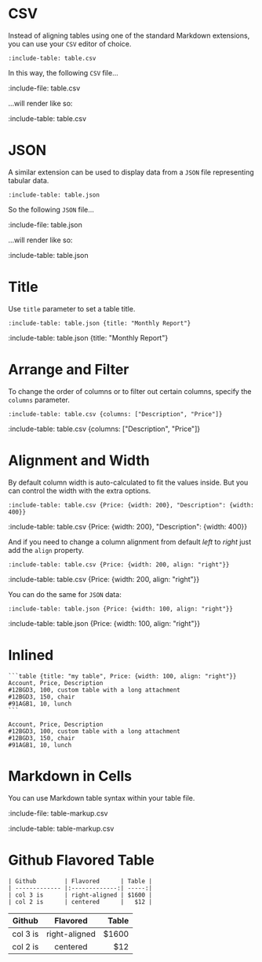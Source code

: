 # CSV

Instead of aligning tables using one of the standard Markdown extensions, you can use your `CSV` editor of choice.

    :include-table: table.csv 
    

In this way, the following `CSV` file...

:include-file: table.csv

...will render like so:

:include-table: table.csv

# JSON

A similar extension can be used to display data from a `JSON` file representing tabular data.

    :include-table: table.json 

So the following `JSON` file...

:include-file: table.json

...will render like so:

:include-table: table.json

# Title

Use `title` parameter to set a table title.

    :include-table: table.json {title: "Monthly Report"}
    
:include-table: table.json {title: "Monthly Report"}

# Arrange and Filter

To change the order of columns or to filter out certain columns, specify the `columns` parameter.

    :include-table: table.csv {columns: ["Description", "Price"]}
    
:include-table: table.csv {columns: ["Description", "Price"]}

# Alignment and Width

By default column width is auto-calculated to fit the values inside. 
But you can control the width with the extra options.

    :include-table: table.csv {Price: {width: 200}, "Description": {width: 400}}

:include-table: table.csv {Price: {width: 200}, "Description": {width: 400}}

And if you need to change a column alignment from default *left* to *right* just add the `align` property.
    
    :include-table: table.csv {Price: {width: 200, align: "right"}}

:include-table: table.csv {Price: {width: 200, align: "right"}}

You can do the same for `JSON` data:

    :include-table: table.json {Price: {width: 100, align: "right"}}

:include-table: table.json {Price: {width: 100, align: "right"}}

# Inlined

    ```table {title: "my table", Price: {width: 100, align: "right"}}
    Account, Price, Description
    #12BGD3, 100, custom table with a long attachment
    #12BGD3, 150, chair
    #91AGB1, 10, lunch
    ```
 
```table {title: "my table", Price: {width: 100, align: "right"}}
Account, Price, Description
#12BGD3, 100, custom table with a long attachment
#12BGD3, 150, chair
#91AGB1, 10, lunch
```


# Markdown in Cells

You can use Markdown table syntax within your table file.

:include-file: table-markup.csv

:include-table: table-markup.csv 

# Github Flavored Table

    | Github        | Flavored      | Table |
    | ------------- |:-------------:| -----:|
    | col 3 is      | right-aligned | $1600 |
    | col 2 is      | centered      |   $12 |


| Github        | Flavored      | Table  |
| ------------- |:-------------:| -----:|
| col 3 is      | right-aligned | $1600 |
| col 2 is      | centered      |   $12 |


